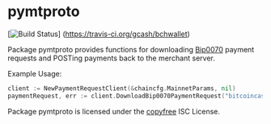 pymtproto
========

[![Build Status](https://travis-ci.org/gcash/bchwallet.png?branch=master)]
(https://travis-ci.org/gcash/bchwallet)

Package pymtproto provides functions for downloading [Bip0070](https://github.com/bitcoin/bips/blob/master/bip-0070.mediawiki) 
payment requests and POSTing payments back to the merchant server.

Example Usage:
```go
client := NewPaymentRequestClient(&chaincfg.MainnetParams, nil)
paymentRequest, err := client.DownloadBip0070PaymentRequest("bitcoincash:?r=https://test.bitpay.com/i/KqSWvRBKC58CgdpfsttzBC")
```

Package pymtproto is licensed under the [copyfree](http://copyfree.org) ISC
License.